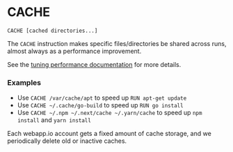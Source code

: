 # CACHE 

`CACHE [cached directories...]`

The `CACHE` instruction makes specific files/directories be shared across runs, almost always as a performance improvement.

See the [tuning performance documentation](/docs/tuning-performance) for more details.

### Examples

- Use `CACHE /var/cache/apt` to speed up `RUN apt-get update`
- Use `CACHE ~/.cache/go-build` to speed up `RUN go install`
- Use `CACHE ~/.npm ~/.next/cache ~/.yarn/cache` to speed up `npm install` and `yarn install`

Each webapp.io account gets a fixed amount of cache storage, and we periodically delete old or inactive caches.
